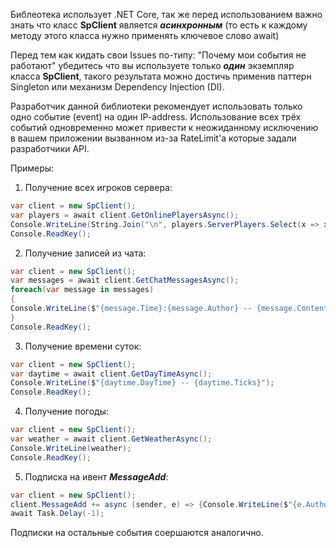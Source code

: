 Библеотека использует .NET Core, так же перед использованием важно знать что класс **SpClient** является ***асинхронным*** (то есть к каждому методу этого класса нужно применять ключевое слово await)

Перед тем как кидать свои Issues по-типу: "Почему мои события не работают" убедитесь что вы используете только ***один*** экземпляр класса **SpClient**, такого результата можно достичь применив паттерн Singleton или механизм Dependency Injection (DI).

Разработчик данной библиотеки рекомендует использовать только одно событие (event) на один IP-address. Использование всех трёх событий одновременно может привести к неожиданному исключению в вашем приложении вызванном из-за RateLimit'a которые задали разработчики API.

Примеры: 

1. Получение всех игроков сервера:
```csharp
var client = new SpClient();
var players = await client.GetOnlinePlayersAsync();
Console.WriteLine(String.Join("\n", players.ServerPlayers.Select(x => x.Nickname)));
Console.ReadKey();
```

2. Получение записей из чата: 
```csharp
var client = new SpClient();
var messages = await client.GetChatMessagesAsync();
foreach(var message in messages)
{
Console.WriteLine($"{message.Time}:{message.Author} -- {message.Content}");
}
Console.ReadKey();
```
3. Получение времени суток: 
```csharp 
var client = new SpClient();
var daytime = await client.GetDayTimeAsync();
Console.WriteLine($"{daytime.DayTime} -- {daytime.Ticks}");
Console.ReadKey();
```

4. Получение погоды: 
```csharp 
var client = new SpClient();
var weather = await client.GetWeatherAsync();
Console.WriteLine(weather);
Console.ReadKey();
```

5. Подписка на ивент ***MessageAdd***:
```csharp
var client = new SpClient();
client.MessageAdd += async (sender, e) => {Console.WriteLine($"{e.Author} - {e.Content}"); };
await Task.Delay(-1);
```
Подписки на остальные события соершаются аналогично. 
